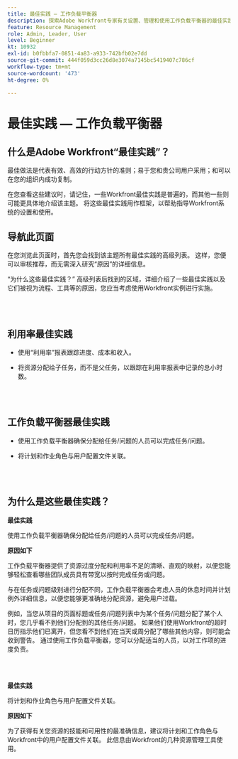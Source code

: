 ```yaml
---
title: 最佳实践 — 工作负载平衡器
description: 探索Adobe Workfront专家有关设置、管理和使用工作负载平衡器的最佳实践建议。
feature: Resource Management
role: Admin, Leader, User
level: Beginner
kt: 10932
exl-id: b0fbbfa7-0851-4a83-a933-742bfb02e7dd
source-git-commit: 444f059d3cc26d8e3074a7145bc5419407c786cf
workflow-type: tm+mt
source-wordcount: '473'
ht-degree: 0%

---
```


# 最佳实践 — 工作负载平衡器

## 什么是Adobe Workfront“最佳实践”？

最佳做法是代表有效、高效的行动方针的准则；易于您和贵公司用户采用；和可以在您的组织内成功复制。

在您查看这些建议时，请记住，一些Workfront最佳实践是普遍的，而其他一些则可能更具体地介绍该主题。 将这些最佳实践用作框架，以帮助指导Workfront系统的设置和使用。

## 导航此页面

在您浏览此页面时，首先您会找到该主题所有最佳实践的高级列表。 这样，您便可以审核推荐，而无需深入研究“原因”的详细信息。

“为什么这些最佳实践？” 高级列表后找到的区域，详细介绍了一些最佳实践以及它们被视为流程、工具等的原因，您应当考虑使用Workfront实例进行实施。

</br>
</br>

## 利用率最佳实践

* 使用“利用率”报表跟踪进度、成本和收入。

* 将资源分配给子任务，而不是父任务，以跟踪在利用率报表中记录的总小时数。

</br>
</br>


## 工作负载平衡器最佳实践

* 使用工作负载平衡器确保分配给任务/问题的人员可以完成任务/问题。

* 将计划和作业角色与用户配置文件关联。

</br>
</br>


## 为什么是这些最佳实践？

**最佳实践**

使用工作负载平衡器确保分配给任务/问题的人员可以完成任务/问题。



**原因如下**

工作负载平衡器提供了资源过度分配和利用率不足的清晰、直观的映射，以便您能够轻松查看哪些团队成员具有带宽以按时完成任务或问题。



与在任务或问题级别进行分配不同，工作负载平衡器会考虑人员的休息时间并计划例外详细信息，以便您能够更准确地分配资源，避免用户过载。



例如，当您从项目的页面标题或任务/问题列表中为某个任务/问题分配了某个人时，您几乎看不到他们分配到的其他任务/问题。 如果他们使用Workfront的超时日历指示他们已离开，但您看不到他们在当天或周分配了哪些其他内容，则可能会收到警告。 通过使用工作负载平衡器，您可以分配适当的人员，以对工作项的进度负责。


</br>
</br>

**最佳实践**

将计划和作业角色与用户配置文件关联。



**原因如下**

为了获得有关您资源的技能和可用性的最准确信息，建议将计划和工作角色与Workfront中的用户配置文件关联。 此信息由Workfront的几种资源管理工具使用。
